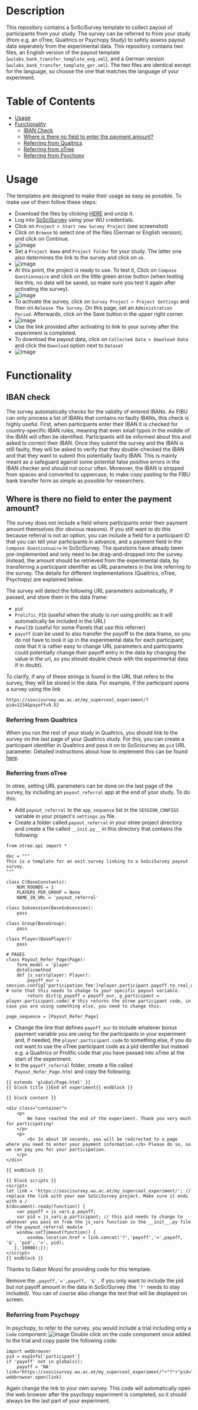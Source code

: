 # Description

This repository contains a SoSciSurvey template to collect payout of participants from your study.
The survey can be referred to from your study (from e.g. an oTree, Qualtrics or Psychopy Study) to safely assess payout data seperately from the experimental data.
This repository contains two files, an English version of the payout template (`wulabs_bank_transfer_template_eng.xml`), and a German version (`wulabs_bank_transfer_template_ger.xml`). 
The two files are identical except for the language, so choose the one that matches the language of your experiment.

# Table of Contents

- [Usage](#usage)
- [Functionality](#functionality)
  - [IBAN Check](#iban-check)
  - [Where is there no field to enter the payment amount?](#where-is-there-no-field-to-enter-the-payment-amount)
  - [Referring from Qualtrics](#referring-from-qualtrics)
  - [Referring from oTree](#referring-from-otree)
  - [Referring from Psychopy](#referring-from-psychopy)

# Usage

The templates are designed to make their usage as easy as possible.
To make use of them follow these steps:

- Download the files by clicking [HERE](https://github.com/julianquandt/wulabs_soscisurvey_banktransfer_template/archive/refs/heads/main.zip) and unzip it. 
- Log into [SoSciSurvey](https://soscisurvey.wu.ac.at/) using your WU credentials.
- Click on `Project > Start new Survey Project` (see screenshot)
- Click on `Browse` to select one of the files (German or English version), and click on Continue.
- ![image](https://github.com/julianquandt/wulabs_soscisurvey_banktransfer_template/assets/24586635/5634b0ec-1032-4197-aade-d2f7dd208d77)
- Set a `Project Name` and `Project Folder` for your study. The latter one also determines the link to the survey and click on `ok`.
- ![image](https://github.com/julianquandt/wulabs_soscisurvey_banktransfer_template/assets/24586635/01da03a4-27b6-4dde-bdc8-c047f43b6f13)
- At this point, the project is ready to use. To test it, Click on `Compose Questionnaire` and click on the little green arrow button (when testing like this, no data will be saved, so make sure you test it again after activating the survey).
- ![image](https://github.com/julianquandt/wulabs_soscisurvey_banktransfer_template/assets/24586635/c51f85ee-9b2d-4fba-bd71-8d009daff467)
- To activate the survey, click on `Survey Project > Project Settings` and then on `Release The Survey`. On this page, set an `Administration Period`. Afterwards, click on the Save button in the upper right corner.
- ![image](https://github.com/julianquandt/wulabs_soscisurvey_banktransfer_template/assets/24586635/8bb55bda-2d73-4901-9364-e16e343606cf)
- Use the link provided after activating to link to your survey after the experiment is completed.
- To download the payout data, click on `Collected Data > Download Data` and click the `Download` option next to `Dataset`
- ![image](https://github.com/julianquandt/wulabs_soscisurvey_banktransfer_template/assets/24586635/34d5dd12-9c06-4a63-9843-6d2d7424647e)



# Functionality

## IBAN check

The survey automatically checks for the validity of entered IBANs. As FIBU can only process a list of IBANs that contains no faulty IBANs, this check is highly useful.
First, when participants enter their IBAN it is checked for country-specific IBAN rules, meaning that even small typos in the middle of the IBAN will often be identified.
Participants will be informed about this and asked to correct their IBAN. 
Once they submit the survey and the IBAN is still faulty, they will be asked to verify that they double-checked the IBAN and that they want to submit this potentially faulty IBAN.
This is mainly meant as a safeguard against some potential false positive errors in the IBAN checker and should not occur often.
Moreover, the IBAN is stripped from spaces and converted to uppercase, to make copy pasting to the FIBU bank transfer form as simple as possible for researchers.

## Where is there no field to enter the payment amount?

The survey does not include a field where participants enter their payment amount themselves (for obvious reasons). 
If you still want to do this because referral is not an option, you can include a field for a participant ID that you can tell your participants in advance, and a payment field in the `Compose Questionnaire` in SoSciSurvey. 
The questions have already been pre-implemented and only need to be drag-and-dropped into the survey.
Instead, the amount should be retrieved from the experimental data, by transferring a participant identifier as URL parameters in the link referring to the survey. The details for different implementations (Qualtrics, oTree, Psychopy) are explained below.

The survey will detect the following URL parameters automatically, if passed, and store them in the data frame:

- `pid`
- `Prolific_PID` (useful when the study is run using prolific as it will automatically be included in the URL)
- `PanelID` (useful for some Panels that use this referrer)
- `payoff` (can be used to also transfer the payoff to the data frame, so you do not have to look it up in the experimental data for each participant; note that it is rather easy to change URL parameters and participants could potentially change their payoff entry in the data by changing the value in the url, so you should double check with the experimental data if in doubt).

To clarify, if any of these strings is found in the URL that refers to the survey, they will be stored in the data.
For example, if the participant opens a survey using the link

`https://soscisurvey.wu.ac.at/my_supercool_experiment/?pid=1234&payoff=9.52`

 ### Referring from Qualtrics

When you run the rest of your study in Qualtrics, you should link to the survey on the last page of your Qualtrics study. For this, you can create a participant identifier in Qualtrics and pass it on to SoScisurvey as `pid` URL parameter. Detailed instructions about how to implement this can be found [here](https://www.qualtrics.com/support/survey-platform/survey-module/survey-flow/standard-elements/passing-information-through-query-strings/#PassingInformationFromASurvey).

### Referring from oTree

In otree, setting URL parameters can be done on the last page of the survey, by including an `payout_referral` app at the end of your study. To do this:

- Add `payout_referral` to the `app_sequence` list in the `SESSION_CONFIGS` variable in your project's `settings.py` file.
- Create a folder called `payout_referral` in your otree project directory and create a file called `__init.py__` in this directory that contains the following:

```
from otree.api import *

doc = """
This is a template for an exit survey linking to a SoSciSurvey payout survey.
"""

class C(BaseConstants):
    NUM_ROUNDS = 1
    PLAYERS_PER_GROUP = None
    NAME_IN_URL = 'payout_referral'

class Subsession(BaseSubsession):
    pass

class Group(BaseGroup):
    pass

class Player(BasePlayer):
    pass

# PAGES
class Payout_Refer_Page(Page):
    form_model = 'player'
    @staticmethod
    def js_vars(player: Player):
        payoff_eur = session.config['participation_fee']+player.participant.payoff.to_real_world_currency(session) # note that this needs to change to your specific payout variable.
        return dict(p_payoff = payoff_eur, p_participant = player.participant.code) # this returns the otree participant code, in case you are using something else, you need to change this.

page_sequence = [Payout_Refer_Page]
```

- Change the line that defines `payoff_eur` to include whatever bonus payment variable you are using for the participants in your experiment and, if needed, the `player.participant.code` to something else, if you do not want to use the oTree participant code as a pid identifer but instead e.g. a Qualtrics or Prolific code that you have passed into oTree at the start of the experiment.
- In the `payoff_referral` folder, create a file called `Payout_Refer_Page.html` and copy the following:

```
{{ extends 'global/Page.html' }}
{{ block title }}End of experiment{{ endblock }}

{{ block content }}

<div class="container">
    <p>
        We have reached the end of the experiment. Thank you very much for participating! 
    </p>
    <p>
        <b> In about 10 seconds, you will be redirected to a page where you need to enter your payment information.</b> Please do so, so we can pay you for your participation.
    </p>
</div>

{{ endblock }}

{{ block scripts }}
<script>
let link = 'https://soscisurvey.wu.ac.at/my_supercool_experiment/'; // replace the link with your own SoSciSurvey project. Make sure it ends with a / 
$(document).ready(function() {
    var payoff = js_vars.p_payoff;
    var pid = js_vars.p_participant; // this pid needs to change to whatever you pass on from the js_vars function in the __init__.py file of the payout_referral module
    window.setTimeout(function() {
        window.location.href = link.concat('?','payoff','=',payoff, '&', 'pid', '=', pid);
   }, 10000);});
</script>
{{ endblock }}

```
Thanks to Gabor Mozol for providing code for this template.

Remove the `,payoff,'=',payoff, '&',` if you only want to include the pid but not payoff amount in the data in SoSciSurvey (the `'?'` needs to stay included).
You can of course also change the text that will be displayed on screen.

### Referring from Psychopy

In psychopy, to refer to the survey, you would include a trial including only a `Code` component:
![image](https://github.com/julianquandt/wulabs_soscisurvey_banktransfer_template/assets/24586635/f7256554-a694-411e-9219-a40b5052abf4)
Double click on the code component once added to the trial and copy paste the following code:

```
import webbrowser
pid = expInfo['participant']
if 'payoff' not in globals():
    payoff = 'NA'
link="https://soscisurvey.wu.ac.at/my_supercool_experiment/"+"?"+"pid="+str(pid)+"&payoff="+str(payoff)
webbrowser.open(link)
```

Again change the link to your own survey.
This code will automatically open the web browser after the psychopy experiment is completed, so it should always be the last part of your experiment.


 
